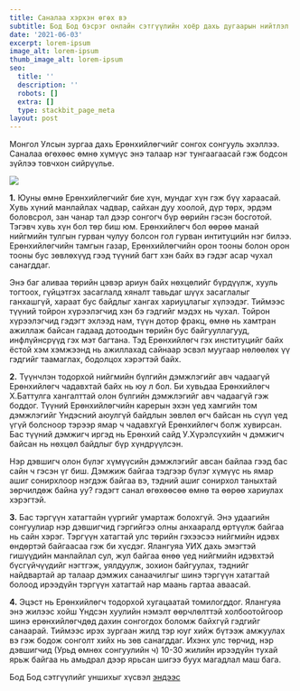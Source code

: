 ```yaml
---
title: Саналаа хэрхэн өгөх вэ
subtitle: Бод Бод бэсрэг онлайн сэтгүүлийн хоёр дахь дугаарын нийтлэл
date: '2021-06-03'
excerpt: lorem-ipsum
image_alt: lorem-ipsum
thumb_image_alt: lorem-ipsum
seo:
  title: ''
  description: ''
  robots: []
  extra: []
  type: stackbit_page_meta
layout: post
---
```

Монгол Улсын зургаа дахь Ерөнхийлөгчийг сонгох сонгууль эхэллээ. Саналаа өгөхөөс өмнө хүмүүс энэ талаар нэг тунгаагаасай гэж бодсон зүйлээ товчхон сийрүүлье. 

![](/\_static/app-assets/31.jpg)

**1.** Юуны өмнө Ерөнхийлөгчийг бие хүн, мундаг хүн гэж бүү хараасай. Хувь хүний манлайлах чадвар, сайхан дуу хоолой, дүр төрх, эрдэм боловсрол, зан чанар тал дээр сонгогч бүр өөрийн гэсэн босготой. Тэгэвч хувь хүн бол төр биш юм. Ерөнхийлөгч бол өөрөө манай нийгмийн тулгын гурван чулуу болсон гол гурван интитуцийн нэг билээ. Ерөнхийлөгчийн тамгын газар, Ерөнхийлөгчийн орон тооны болон орон тооны бус зөвлөхүүд гээд түүний багт хэн байх вэ гэдэг асар чухал санагддаг.  

Энэ баг аливаа төрийн цэвэр ариун байх нөхцөлийг бүрдүүлж, хууль тогтоох, гүйцэтгэх засаглалд хяналт тавьдаг шүүх засаглалыг ганхашгүй, хараат бус байдлыг хангах хариуцлагыг хүлээдэг. Тиймээс түүний тойрон хүрээлэгчид хэн бэ гэдгийг мэдэх нь чухал. Тойрон хүрээлэгчид гэдэгт эхлээд нам, түүн дотор фракц, өмнө нь хамтран ажиллаж байсан гадаад дотоодын төрийн бус байгууллагууд, инфлүйнсрүүд гэх мэт багтана. Тэд Ерөнхийлөгч гэх институцийг байх ёстой хэм хэмжээнд нь ажиллахад сайнаар эсвэл муугаар нөлөөлөх үү гэдгийг таамаглах, бодолцох хэрэгтэй байх.  

**2.** Түүнчлэн тодорхой нийгмийн бүлгийн дэмжлэгийг авч чадаагүй Ерөнхийлөгч чадавхтай байх нь юу л бол. Би хувьдаа Ерөнхийлөгч Х.Баттулга хангалттай олон бүлгийн дэмжлэгийг авч чадаагүй гэж боддог. Түүний Ерөнхийлөгчийн карерын эхэн үед хамгийн том дэмжлэгийг Үндэсний аюулгүй байдлын зөвлөл өгч байсан нь сүүл үед үгүй болсноор тэрээр ямар ч чадавхгүй Ерөнхийлөгч болж хувирсан. Бас түүний дэмжигч иргэд нь Ерөнхий сайд У.Хүрэлсүхийн ч дэмжигч байсан нь нөхцөл байдлыг бүр хүндрүүлсэн.  

Нэр дэвшигч олон бүлэг хүмүүсийн дэмжлэгийг авсан байлаа гээд бас сайн ч гэсэн үг биш. Дэмжиж байгаа тэдгээр бүлэг хүмүүс нь ямар ашиг сонирхлоор нэгдэж байгаа вэ, тэдний ашиг сонирхол таныхтай зөрчилдөж байна уу? гэдэгт санал өгөхөөсөө өмнө та өөрөө хариулах хэрэгтэй.  

**3.** Бас тэргүүн хатагтайн үүргийг умартаж болохгүй. Энэ удаагийн сонгуулиар нэр дэвшигчид гэргийгээ олны анхааралд өртүүлж байгаа нь сайн хэрэг. Тэргүүн хатагтай улс төрийн гэхээсээ нийгмийн идэвх өндөртэй байгаасаа гэж би хүсдэг. Ялангуяа УИХ дахь эмэгтэй гишүүдийн манлайлал сул, жул байгаа өнөө үед нийгмийн идэвхтэй бүсгүйчүүдийг нэгтгэж, уялдуулж, зохион байгуулах, тэднийг найдвартай ар талаар дэмжих санаачилгыг шинэ тэргүүн хатагтай болоод ирээдүйн тэргүүн хатагтай нар маань гартаа аваасай.  

**4.** Эцэст нь Ерөнхийлөгч тодорхой хугацаатай томилогддог. Ялангуяа энэ жилээс хойш Үндсэн хуулийн нэмэлт өөрчлөлттэй холбоотойгоор шинэ ерөнхийлөгчдөд дахин сонгогдох боломж байхгүй гэдгийг санаарай. Тиймээс ирэх зургаан жилд тэр юуг хийж бүтээж амжуулах вэ гэж бодож сонголт хийх нь зөв санагддаг. Ихэнх улс төрчид, нэр дэвшигчид (Урьд өмнөх сонгуулийн ч) 10-30 жилийн ирээдүйн тухай ярьж байгаа нь амьдрал дээр ярьсан шигээ буух магадлал маш бага.  

Бод Бод сэтгүүлийг уншихыг хүсвэл [эндээс](https://sway.office.com/ejzOt0BSXjjXEebl)
